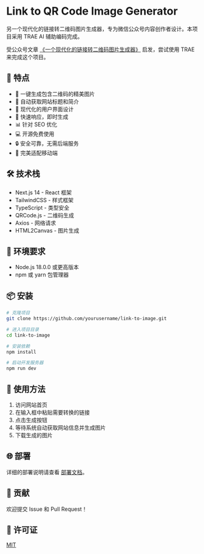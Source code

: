 # Link to QR Code Image Generator

另一个现代化的链接转二维码图片生成器，专为微信公众号内容创作者设计。本项目采用 TRAE  AI 辅助编码完成。

受公众号文章 [《一个现代化的链接转二维码图片生成器》](https://mp.weixin.qq.com/s/IjOe7asSVSmyg42iY-tbkw) 启发，尝试使用 TRAE 来完成这个项目。


## 🌟 特点

- 🎯 一键生成包含二维码的精美图片
- 📱 自动获取网站标题和简介
- 🎨 现代化的用户界面设计
- 🚀 快速响应，即时生成
- 📊 针对 SEO 优化
- 💻 开源免费使用
- 🔒 安全可靠，无需后端服务
- 📱 完美适配移动端

## 🛠️ 技术栈

- Next.js 14 - React 框架
- TailwindCSS - 样式框架
- TypeScript - 类型安全
- QRCode.js - 二维码生成
- Axios - 网络请求
- HTML2Canvas - 图片生成

## 🔧 环境要求

- Node.js 18.0.0 或更高版本
- npm 或 yarn 包管理器

## 📦 安装

```bash
# 克隆项目
git clone https://github.com/yourusername/link-to-image.git

# 进入项目目录
cd link-to-image

# 安装依赖
npm install

# 启动开发服务器
npm run dev
```

## 🚀 使用方法

1. 访问网站首页
2. 在输入框中粘贴需要转换的链接
3. 点击生成按钮
4. 等待系统自动获取网站信息并生成图片
5. 下载生成的图片

## 🌐 部署

详细的部署说明请查看 [部署文档](./docs/deployment.md)。

## 🤝 贡献

欢迎提交 Issue 和 Pull Request！

## 📄 许可证

[MIT](LICENSE)
